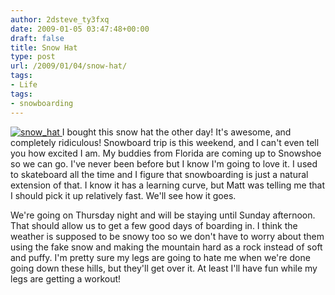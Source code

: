 ```yaml
---
author: 2dsteve_ty3fxq
date: 2009-01-05 03:47:48+00:00
draft: false
title: Snow Hat
type: post
url: /2009/01/04/snow-hat/
tags:
- Life
tags:
- snowboarding
---
```


[![snow_hat](http://www.bitsandbinary.com/wp-content/uploads/2009/01/photo-6-150x150.jpg)
](http://www.bitsandbinary.com/wp-content/uploads/2009/01/photo-6.jpg)I bought this snow hat the other day! It's awesome, and completely ridiculous! Snowboard trip is this weekend, and I can't even tell you how excited I am. My buddies from Florida are coming up to Snowshoe so we can go. I've never been before but I know I'm going to love it. I used to skateboard all the time and I figure that snowboarding is just a natural extension of that. I know it has a learning curve, but Matt was telling me that I should pick it up relatively fast. We'll see how it goes.

We're going on Thursday night and will be staying until Sunday afternoon. That should allow us to get a few good days of boarding in. I think the weather is supposed to be snowy too so we don't have to worry about them using the fake snow and making the mountain hard as a rock instead of soft and puffy. I'm pretty sure my legs are going to hate me when we're done going down these hills, but they'll get over it. At least I'll have fun while my legs are getting a workout!

